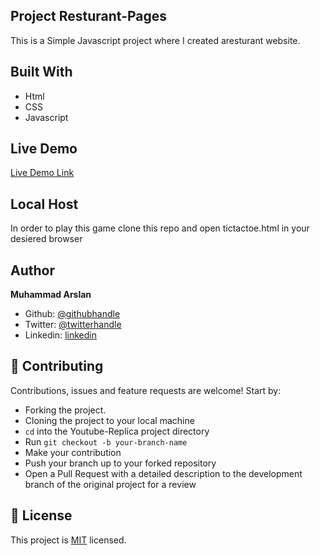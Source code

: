 ## Project Resturant-Pages

This is a Simple Javascript project where I created aresturant website.

## Built With

- Html
- CSS
- Javascript

## Live Demo

[Live Demo Link](https://rawcdn.githack.com/arslanbisharat/resturant-page/ccbfb44f65e0ab73f2b31a8fd3e13a8a377ad023/tictactoe.html)

## Local Host
In order to play this game clone this repo and open tictactoe.html in your desiered browser


## Author

 **Muhammad Arslan**

- Github: [@githubhandle](https://github.com/arslanbisharat)
- Twitter: [@twitterhandle](https://twitter.com/arslan_bisharat-2020bb156)
- Linkedin: [linkedin](https://www.linkedin.com/in/muhammad-arslan)

## 🤝 Contributing

Contributions, issues and feature requests are welcome! Start by:
* Forking the project.
* Cloning the project to your local machine
* `cd` into the Youtube-Replica project directory
* Run `git checkout -b your-branch-name`
* Make your contribution
* Push your branch up to your forked repository
* Open a Pull Request with a detailed description to the development branch of the original project for a review

## 📝 License

This project is [MIT](https://opensource.org/licenses/MIT) licensed.
